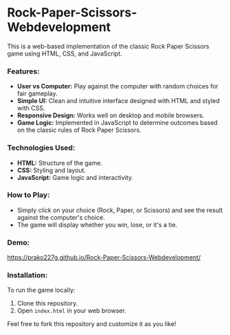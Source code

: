 # Rock-Paper-Scissors-Webdevelopment

This is a web-based implementation of the classic Rock Paper Scissors game using HTML, CSS, and JavaScript.

### Features:
- **User vs Computer:** Play against the computer with random choices for fair gameplay.
- **Simple UI:** Clean and intuitive interface designed with HTML and styled with CSS.
- **Responsive Design:** Works well on desktop and mobile browsers.
- **Game Logic:** Implemented in JavaScript to determine outcomes based on the classic rules of Rock Paper Scissors.

### Technologies Used:
- **HTML:** Structure of the game.
- **CSS:** Styling and layout.
- **JavaScript:** Game logic and interactivity.

### How to Play:
- Simply click on your choice (Rock, Paper, or Scissors) and see the result against the computer's choice.
- The game will display whether you win, lose, or it's a tie.

### Demo:
https://prako227g.github.io/Rock-Paper-Scissors-Webdevelopment/


### Installation:
To run the game locally:
1. Clone this repository.
2. Open `index.html` in your web browser.

Feel free to fork this repository and customize it as you like!
